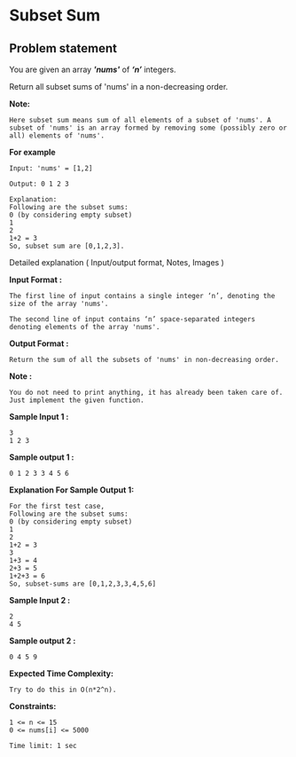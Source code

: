 Subset Sum
==========

Problem statement
-----------------

You are given an array _**'nums'**_ of _**‘n’**_ integers.

  

Return all subset sums of 'nums' in a non-decreasing order.

  

**Note:**

    Here subset sum means sum of all elements of a subset of 'nums'. A subset of 'nums' is an array formed by removing some (possibly zero or all) elements of 'nums'.
    

  

**For example**

    Input: 'nums' = [1,2]
    
    Output: 0 1 2 3
    
    Explanation:
    Following are the subset sums:
    0 (by considering empty subset)
    1 
    2
    1+2 = 3
    So, subset sum are [0,1,2,3].
    

Detailed explanation ( Input/output format, Notes, Images )

**Input Format :**

    The first line of input contains a single integer ‘n’, denoting the size of the array 'nums'.
    
    The second line of input contains ‘n’ space-separated integers denoting elements of the array 'nums'.
    

**Output Format :**

    Return the sum of all the subsets of 'nums' in non-decreasing order.
    

**Note :**

    You do not need to print anything, it has already been taken care of. Just implement the given function.
    

**Sample Input 1 :**

    3
    1 2 3
    

**Sample output 1 :**

    0 1 2 3 3 4 5 6
    

**Explanation For Sample Output 1:**

    For the first test case,
    Following are the subset sums:
    0 (by considering empty subset)
    1
    2
    1+2 = 3
    3
    1+3 = 4
    2+3 = 5
    1+2+3 = 6
    So, subset-sums are [0,1,2,3,3,4,5,6]
    

**Sample Input 2 :**

    2 
    4 5
    

**Sample output 2 :**

    0 4 5 9
    

**Expected Time Complexity:**

    Try to do this in O(n*2^n). 
    

**Constraints:**

    1 <= n <= 15
    0 <= nums[i] <= 5000
    
    Time limit: 1 sec
